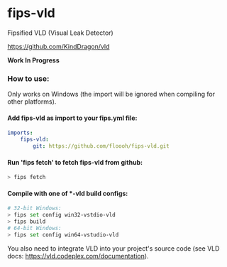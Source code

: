 # fips-vld
Fipsified VLD (Visual Leak Detector)

https://github.com/KindDragon/vld

**Work In Progress**

### How to use:

Only works on Windows (the import will be ignored when compiling for
other platforms).

#### Add fips-vld as import to your fips.yml file:

```yaml
imports:
    fips-vld:
        git: https://github.com/floooh/fips-vld.git
```

#### Run 'fips fetch' to fetch fips-vld from github:

```bash
> fips fetch
```

#### Compile with one of \*-vld build configs:

```bash
# 32-bit Windows:
> fips set config win32-vstdio-vld
> fips build
# 64-bit Windows:
> fips set config win64-vstudio-vld
```

You also need to integrate VLD into your project's source code
(see VLD docs: https://vld.codeplex.com/documentation).

